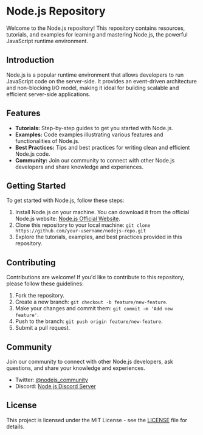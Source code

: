 # Node.js Repository



Welcome to the Node.js repository! This repository contains resources, tutorials, and examples for learning and mastering Node.js, the powerful JavaScript runtime environment.

## Introduction

Node.js is a popular runtime environment that allows developers to run JavaScript code on the server-side. It provides an event-driven architecture and non-blocking I/O model, making it ideal for building scalable and efficient server-side applications.

## Features

- **Tutorials:** Step-by-step guides to get you started with Node.js.
- **Examples:** Code examples illustrating various features and functionalities of Node.js.
- **Best Practices:** Tips and best practices for writing clean and efficient Node.js code.
- **Community:** Join our community to connect with other Node.js developers and share knowledge and experiences.

## Getting Started

To get started with Node.js, follow these steps:

1. Install Node.js on your machine. You can download it from the official Node.js website: [Node.js Official Website](https://nodejs.org/).
2. Clone this repository to your local machine: `git clone https://github.com/your-username/nodejs-repo.git`
3. Explore the tutorials, examples, and best practices provided in this repository.

## Contributing

Contributions are welcome! If you'd like to contribute to this repository, please follow these guidelines:

1. Fork the repository.
2. Create a new branch: `git checkout -b feature/new-feature`.
3. Make your changes and commit them: `git commit -m 'Add new feature'`.
4. Push to the branch: `git push origin feature/new-feature`.
5. Submit a pull request.

## Community

Join our community to connect with other Node.js developers, ask questions, and share your knowledge and experiences.

- Twitter: [@nodejs_community](https://twitter.com/nodejs_community)
- Discord: [Node.js Discord Server](https://discord.gg/nodejs)

## License

This project is licensed under the MIT License - see the [LICENSE](LICENSE) file for details.

